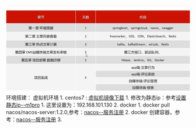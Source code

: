 
![](BEFORE/附件/Pasted%20image%2020231103152957.png)
环境搭建：
	虚拟机环境
		1. centos7 : [虚拟机镜像下载](虚拟机镜像下载.md)
			1. 修改为静态ip：参考[设置静态ip--m1pro](课程&笔记/技术栈/尚硅谷/谷粒商城/步骤与问题/recources/设置静态ip--m1pro.md)
				1. 这里设置为：192.168.101.130
		2. docker
			1. docker pull nacos/nacos-server:1.2.0,参考：[nacos--服务注册](nacos--服务注册.md)
			2. docker 创建容器，参考：[nacos--服务注册](nacos--服务注册.md)
			3. 